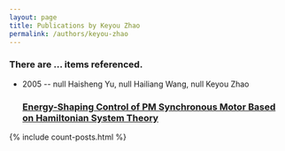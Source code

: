 ```yaml
---
layout: page
title: Publications by Keyou Zhao
permalink: /authors/keyou-zhao
---
```


<h3 id="number-posts">There are ... items referenced.</h3>
<ul class="post-list">
<li><span class='post-meta'>2005 -- null Haisheng Yu, null Hailiang Wang, null Keyou Zhao</span><h3><a class='post-link' href="{{ site.baseurl }}/energy-shaping-control-of-pm-synchronous-motor-based-on-hamiltonian-system-theory">Energy-Shaping Control of PM Synchronous Motor Based on Hamiltonian System Theory</a></h3></li>

</ul>
{% include count-posts.html %}
